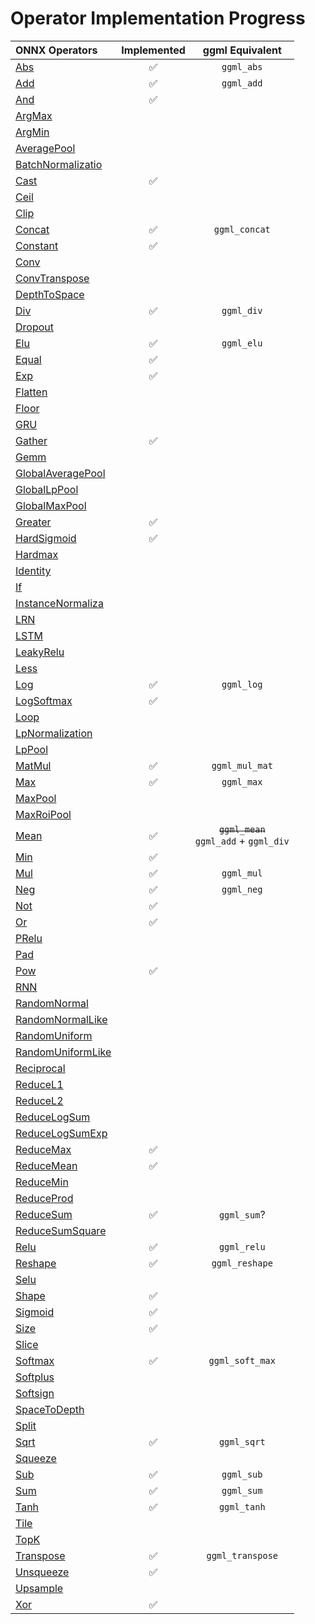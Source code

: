 # Operator Implementation Progress


| ONNX Operators | Implemented | ggml Equivalent |
|:--------------------------------------------------------------------------------------------------|:------------------:|:----------------:|
| [Abs](https://github.com/onnx/onnx/blob/main/docs/Operators.md#Abs)                               | :white_check_mark: | `ggml_abs`       |
| [Add](https://github.com/onnx/onnx/blob/main/docs/Operators.md#Add)                               | :white_check_mark: | `ggml_add`       |
| [And](https://github.com/onnx/onnx/blob/main/docs/Operators.md#And)                               | :white_check_mark: |                  |
| [ArgMax](https://github.com/onnx/onnx/blob/main/docs/Operators.md#ArgMax)                         |                    |                  |
| [ArgMin](https://github.com/onnx/onnx/blob/main/docs/Operators.md#ArgMin)                         |                    |                  |
| [AveragePool](https://github.com/onnx/onnx/blob/main/docs/Operators.md#AveragePool)               |                    |                  |
| [BatchNormalizatio](https://github.com/onnx/onnx/blob/main/docs/Operators.md#BatchNormalizatio)   |                    |                  |
| [Cast](https://github.com/onnx/onnx/blob/main/docs/Operators.md#Cast)                             | :white_check_mark: |                  |
| [Ceil](https://github.com/onnx/onnx/blob/main/docs/Operators.md#Ceil)                             |                    |                  |
| [Clip](https://github.com/onnx/onnx/blob/main/docs/Operators.md#Clip)                             |                    |                  |
| [Concat](https://github.com/onnx/onnx/blob/main/docs/Operators.md#Concat)                         | :white_check_mark: | `ggml_concat`    |
| [Constant](https://github.com/onnx/onnx/blob/main/docs/Operators.md#Constant)                     | :white_check_mark: |                  |
| [Conv](https://github.com/onnx/onnx/blob/main/docs/Operators.md#Conv)                             |                    |                  |
| [ConvTranspose](https://github.com/onnx/onnx/blob/main/docs/Operators.md#ConvTranspose)           |                    |                  |
| [DepthToSpace](https://github.com/onnx/onnx/blob/main/docs/Operators.md#DepthToSpace)             |                    |                  |
| [Div](https://github.com/onnx/onnx/blob/main/docs/Operators.md#Div)                               | :white_check_mark: | `ggml_div`       |
| [Dropout](https://github.com/onnx/onnx/blob/main/docs/Operators.md#Dropout)                       |                    |                  |
| [Elu](https://github.com/onnx/onnx/blob/main/docs/Operators.md#Elu)                               | :white_check_mark: | `ggml_elu`       |
| [Equal](https://github.com/onnx/onnx/blob/main/docs/Operators.md#Equal)                           | :white_check_mark: |                  |
| [Exp](https://github.com/onnx/onnx/blob/main/docs/Operators.md#Exp)                               | :white_check_mark: |                  |
| [Flatten](https://github.com/onnx/onnx/blob/main/docs/Operators.md#Flatten)                       |                    |                  |
| [Floor](https://github.com/onnx/onnx/blob/main/docs/Operators.md#Floor)                           |                    |                  |
| [GRU](https://github.com/onnx/onnx/blob/main/docs/Operators.md#GRU)                               |                    |                  |
| [Gather](https://github.com/onnx/onnx/blob/main/docs/Operators.md#Gather)                         | :white_check_mark: |                  |
| [Gemm](https://github.com/onnx/onnx/blob/main/docs/Operators.md#Gemm)                             |                    |                  |
| [GlobalAveragePool](https://github.com/onnx/onnx/blob/main/docs/Operators.md#GlobalAveragePool)   |                    |                  |
| [GlobalLpPool](https://github.com/onnx/onnx/blob/main/docs/Operators.md#GlobalLpPool)             |                    |                  |
| [GlobalMaxPool](https://github.com/onnx/onnx/blob/main/docs/Operators.md#GlobalMaxPool)           |                    |                  |
| [Greater](https://github.com/onnx/onnx/blob/main/docs/Operators.md#Greater)                       | :white_check_mark: |                  |
| [HardSigmoid](https://github.com/onnx/onnx/blob/main/docs/Operators.md#HardSigmoid)               | :white_check_mark: |                  |
| [Hardmax](https://github.com/onnx/onnx/blob/main/docs/Operators.md#Hardmax)                       |                    |                  |
| [Identity](https://github.com/onnx/onnx/blob/main/docs/Operators.md#Identity)                     |                    |                  |
| [If](https://github.com/onnx/onnx/blob/main/docs/Operators.md#If)                                 |                    |                  |
| [InstanceNormaliza](https://github.com/onnx/onnx/blob/main/docs/Operators.md#InstanceNormaliza)   |                    |                  |
| [LRN](https://github.com/onnx/onnx/blob/main/docs/Operators.md#LRN)                               |                    |                  |
| [LSTM](https://github.com/onnx/onnx/blob/main/docs/Operators.md#LSTM)                             |                    |                  |
| [LeakyRelu](https://github.com/onnx/onnx/blob/main/docs/Operators.md#LeakyRelu)                   |                    |                  |
| [Less](https://github.com/onnx/onnx/blob/main/docs/Operators.md#Less)                             |                    |                  |
| [Log](https://github.com/onnx/onnx/blob/main/docs/Operators.md#Log)                               | :white_check_mark: | `ggml_log`       |
| [LogSoftmax](https://github.com/onnx/onnx/blob/main/docs/Operators.md#LogSoftmax)                 | :white_check_mark: |                  |
| [Loop](https://github.com/onnx/onnx/blob/main/docs/Operators.md#Loop)                             |                    |                  |
| [LpNormalization](https://github.com/onnx/onnx/blob/main/docs/Operators.md#LpNormalization)       |                    |                  |
| [LpPool](https://github.com/onnx/onnx/blob/main/docs/Operators.md#LpPool)                         |                    |                  |
| [MatMul](https://github.com/onnx/onnx/blob/main/docs/Operators.md#MatMul)                         | :white_check_mark: | `ggml_mul_mat`   |
| [Max](https://github.com/onnx/onnx/blob/main/docs/Operators.md#Max)                               | :white_check_mark: | `ggml_max`       |
| [MaxPool](https://github.com/onnx/onnx/blob/main/docs/Operators.md#MaxPool)                       |                    |                  |
| [MaxRoiPool](https://github.com/onnx/onnx/blob/main/docs/Operators.md#MaxRoiPool)                 |                    |                  |
| [Mean](https://github.com/onnx/onnx/blob/main/docs/Operators.md#Mean)                             | :white_check_mark: |~~`ggml_mean`~~<br />`ggml_add` + `ggml_div`|
| [Min](https://github.com/onnx/onnx/blob/main/docs/Operators.md#Min)                               | :white_check_mark: |                  |
| [Mul](https://github.com/onnx/onnx/blob/main/docs/Operators.md#Mul)                               | :white_check_mark: | `ggml_mul`       |
| [Neg](https://github.com/onnx/onnx/blob/main/docs/Operators.md#Neg)                               | :white_check_mark: | `ggml_neg`       |
| [Not](https://github.com/onnx/onnx/blob/main/docs/Operators.md#Not)                               | :white_check_mark: |                  |
| [Or](https://github.com/onnx/onnx/blob/main/docs/Operators.md#Or)                                 | :white_check_mark: |                  |
| [PRelu](https://github.com/onnx/onnx/blob/main/docs/Operators.md#PRelu)                           |                    |                  |
| [Pad](https://github.com/onnx/onnx/blob/main/docs/Operators.md#Pad)                               |                    |                  |
| [Pow](https://github.com/onnx/onnx/blob/main/docs/Operators.md#Pow)                               | :white_check_mark: |                  |
| [RNN](https://github.com/onnx/onnx/blob/main/docs/Operators.md#RNN)                               |                    |                  |
| [RandomNormal](https://github.com/onnx/onnx/blob/main/docs/Operators.md#RandomNormal)             |                    |                  |
| [RandomNormalLike](https://github.com/onnx/onnx/blob/main/docs/Operators.md#RandomNormalLike)     |                    |                  |
| [RandomUniform](https://github.com/onnx/onnx/blob/main/docs/Operators.md#RandomUniform)           |                    |                  |
| [RandomUniformLike](https://github.com/onnx/onnx/blob/main/docs/Operators.md#RandomUniformLike)   |                    |                  |
| [Reciprocal](https://github.com/onnx/onnx/blob/main/docs/Operators.md#Reciprocal)                 |                    |                  |
| [ReduceL1](https://github.com/onnx/onnx/blob/main/docs/Operators.md#ReduceL1)                     |                    |                  |
| [ReduceL2](https://github.com/onnx/onnx/blob/main/docs/Operators.md#ReduceL2)                     |                    |                  |
| [ReduceLogSum](https://github.com/onnx/onnx/blob/main/docs/Operators.md#ReduceLogSum)             |                    |                  |
| [ReduceLogSumExp](https://github.com/onnx/onnx/blob/main/docs/Operators.md#ReduceLogSumExp)       |                    |                  |
| [ReduceMax](https://github.com/onnx/onnx/blob/main/docs/Operators.md#ReduceMax)                   | :white_check_mark: |                  |
| [ReduceMean](https://github.com/onnx/onnx/blob/main/docs/Operators.md#ReduceMean)                 | :white_check_mark: |                  |
| [ReduceMin](https://github.com/onnx/onnx/blob/main/docs/Operators.md#ReduceMin)                   |                    |                  |
| [ReduceProd](https://github.com/onnx/onnx/blob/main/docs/Operators.md#ReduceProd)                 |                    |                  |
| [ReduceSum](https://github.com/onnx/onnx/blob/main/docs/Operators.md#ReduceSum)                   | :white_check_mark: | `ggml_sum`?      |
| [ReduceSumSquare](https://github.com/onnx/onnx/blob/main/docs/Operators.md#ReduceSumSquare)       |                    |                  |
| [Relu](https://github.com/onnx/onnx/blob/main/docs/Operators.md#Relu)                             | :white_check_mark: | `ggml_relu`      |
| [Reshape](https://github.com/onnx/onnx/blob/main/docs/Operators.md#Reshape)                       | :white_check_mark: | `ggml_reshape`   |
| [Selu](https://github.com/onnx/onnx/blob/main/docs/Operators.md#Selu)                             |                    |                  |
| [Shape](https://github.com/onnx/onnx/blob/main/docs/Operators.md#Shape)                           | :white_check_mark: |                  |
| [Sigmoid](https://github.com/onnx/onnx/blob/main/docs/Operators.md#Sigmoid)                       | :white_check_mark: |                  |
| [Size](https://github.com/onnx/onnx/blob/main/docs/Operators.md#Size)                             | :white_check_mark: |                  |
| [Slice](https://github.com/onnx/onnx/blob/main/docs/Operators.md#Slice)                           |                    |                  |
| [Softmax](https://github.com/onnx/onnx/blob/main/docs/Operators.md#Softmax)                       | :white_check_mark: | `ggml_soft_max`  |
| [Softplus](https://github.com/onnx/onnx/blob/main/docs/Operators.md#Softplus)                     |                    |                  |
| [Softsign](https://github.com/onnx/onnx/blob/main/docs/Operators.md#Softsign)                     |                    |                  |
| [SpaceToDepth](https://github.com/onnx/onnx/blob/main/docs/Operators.md#SpaceToDepth)             |                    |                  |
| [Split](https://github.com/onnx/onnx/blob/main/docs/Operators.md#Split)                           |                    |                  |
| [Sqrt](https://github.com/onnx/onnx/blob/main/docs/Operators.md#Sqrt)                             | :white_check_mark: | `ggml_sqrt`      |
| [Squeeze](https://github.com/onnx/onnx/blob/main/docs/Operators.md#Squeeze)                       |                    |                  |
| [Sub](https://github.com/onnx/onnx/blob/main/docs/Operators.md#Sub)                               | :white_check_mark: | `ggml_sub`       |
| [Sum](https://github.com/onnx/onnx/blob/main/docs/Operators.md#Sum)                               | :white_check_mark: | `ggml_sum`       |
| [Tanh](https://github.com/onnx/onnx/blob/main/docs/Operators.md#Tanh)                             | :white_check_mark: | `ggml_tanh`      |
| [Tile](https://github.com/onnx/onnx/blob/main/docs/Operators.md#Tile)                             |                    |                  |
| [TopK](https://github.com/onnx/onnx/blob/main/docs/Operators.md#TopK)                             |                    |                  |
| [Transpose](https://github.com/onnx/onnx/blob/main/docs/Operators.md#Transpose)                   | :white_check_mark: | `ggml_transpose` |
| [Unsqueeze](https://github.com/onnx/onnx/blob/main/docs/Operators.md#Unsqueeze)                   | :white_check_mark: |                  |
| [Upsample](https://github.com/onnx/onnx/blob/main/docs/Operators.md#Upsample)                     |                    |                  |
| [Xor](https://github.com/onnx/onnx/blob/main/docs/Operators.md#Xor)                               | :white_check_mark: |                  |
